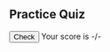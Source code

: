 <link rel="stylesheet" href="{{ '/assets/css/quiz.css?v=' | append: site.github.build_revision | relative_url }}">

<h2>Practice Quiz</h2>
<ul class="quiz" id="quiz">

</ul>
<button class="view-results" onclick="returnScore()" id="check">Check</button>
<span id="myresults" class="my-results">Your score is -/-</span>

<script>
  fetch("https://csa-backend.rohanj.dev/api/login/getYourUser",
    { 
        method: 'POST',  
        headers: {
            'Content-Type': 'application/json'
        },
        body: '{}',
        credentials: 'include'
        }
        ).then(data => {
            if (data.status != 200) {
            window.location.href = "/login"
            data.json().then(console.log)
            } else {
            return data.json()
            }
    })


 function shuffle(array) {
  let currentIndex = array.length,  randomIndex;

  // While there remain elements to shuffle.
  while (currentIndex != 0) {

    // Pick a remaining element.
    randomIndex = Math.floor(Math.random() * currentIndex);
    currentIndex--;

    // And swap it with the current element.
    [array[currentIndex], array[randomIndex]] = [
      array[randomIndex], array[currentIndex]];
  }

  return array;
}
 
  
  
var currentUrl = window.location.href;
let url = new URL(currentUrl);                                                  
let urlParams = new URLSearchParams(url.search); 


const ID = parseInt(urlParams.get('id')); // will be inputted by user later
if (ID === null || isNaN(ID)) {
  window.location.pathname = "/search.html";
}

var answers = [];
var datas = [];

fetch("https://csa-backend.rohanj.dev/api/flashcard/getFlashcardSetMC",
  { 
    method: 'POST',  
    headers: {
      'Content-Type': 'application/json'
    },
    credentials: 'include',
    body: JSON.stringify({id: ID})
  }
).then(data => data.json())
.then(data => {
  var qNum = 0;
  Object.keys(data).forEach(q => {
    datas.push(data[q]);
    const container = document.createElement("li")
    const qElem = document.createElement("h4")
    qElem.innerHTML = "What definition matches this term: " + q;
    qElem.id = "q"+qNum;
    container.appendChild(qElem)

    const choices = document.createElement("ul")
    choices.classList = "choices"
  
    var randAnswers = shuffle(data[q].answers.map((e, i) => ({ans: e, ind: i})))
    var correctAnswer = -1;

    randAnswers.forEach((ans, index) => {
      const li = document.createElement("li")
      const label = document.createElement("label")
      const input = document.createElement("input")
      input.type = "radio"
      input.name = "question"+qNum;
      input.value = index.toString();
      const span = document.createElement("span")
      span.innerHTML = ans.ans;
      label.appendChild(input);
      label.appendChild(span);
      li.appendChild(label);
      choices.appendChild(li);
  
      if (ans.ind === 0) correctAnswer = index;
    })
    
    container.appendChild(choices)

    document.getElementById("quiz").appendChild(container)

    answers = [...answers, correctAnswer.toString()]
    qNum++
  })
})

function getCheckedValue(radioName) {
    var radios = document.getElementsByName(radioName);
    var ret = undefined;
    for (var y = 0; y < radios.length; y++) {
        // disable radio
        radios[y].disabled = true
        if (radios[y].checked) ret = radios[y].value;
    }
    return ret;
}
function getScore(email, password) {
    // disable submit button
    document.getElementById("check").disabled = true
    var score = 0;
    var statsInfo = {email, password, id: ID, statsList: []}
    for (var i = 0; i < answers.length; i++) {
       if (getCheckedValue("question" + i) === answers[i]) {
          score++;
          statsInfo.statsList.push({id: datas[i].id, correct: true}) 
       } else {
          document.getElementById("q"+i).style.color = 'red'
          statsInfo.statsList.push({id: datas[i].id, correct: false})
       }
    }
    return {score, statsInfo};
}
function returnScore() {
    var { score, statsInfo } = getScore("rohanj2006@gmail.com", "password")
    document.getElementById("myresults").innerHTML =
        "Your score is " + score + "/" + answers.length;
    console.log(statsInfo)
 
    // send stats
    fetch("https://csa-backend.rohanj.dev/api/stats/createStatsBatch", {
       method: 'POST',
       headers: {
         'Accept': 'application/json',
         'Content-Type': 'application/json'
       },
       credentials: 'include',
       body: JSON.stringify(statsInfo)
    });
}
</script>
